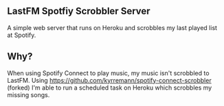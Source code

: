 LastFM Spotfiy Scrobbler Server
-------------------------------

A simple web server that runs on Heroku and scrobbles my last played list at Spotify.

## Why?

When using Spotify Connect to play music, my music isn't scrobbled to LastFM. Using https://github.com/kyrremann/spotify-connect-scrobbler (forked) I'm able to run a scheduled task on Heroku which scrobbles my missing songs.
